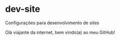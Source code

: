 # dev-site
 Configurações para desenvolvimento de sites


Olá viajante da internet, bem vindo(a) ao meu GitHub!
